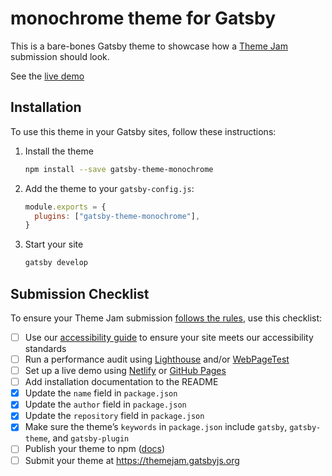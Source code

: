 # monochrome theme for Gatsby

This is a bare-bones Gatsby theme to showcase how a [Theme Jam](https://themejam.gatsbyjs.org) submission should look.

See the [live demo](https://gatsby-theme-monochrome.netlify.com)

## Installation

To use this theme in your Gatsby sites, follow these instructions:

1.  Install the theme

    ```sh
    npm install --save gatsby-theme-monochrome
    ```

2.  Add the theme to your `gatsby-config.js`:

    ```js
    module.exports = {
      plugins: ["gatsby-theme-monochrome"],
    }
    ```

3.  Start your site
    ```sh
    gatsby develop
    ```

## Submission Checklist

To ensure your Theme Jam submission [follows the rules](https://themejam.gatsbyjs.org/rules), use this checklist:

- [ ] Use our [accessibility guide][a11y] to ensure your site meets our accessibility standards
- [ ] Run a performance audit using [Lighthouse][] and/or [WebPageTest][]
- [ ] Set up a live demo using [Netlify][] or [GitHub Pages][]
- [ ] Add installation documentation to the README
- [x] Update the `name` field in `package.json`
- [x] Update the `author` field in `package.json`
- [x] Update the `repository` field in `package.json`
- [x] Make sure the theme’s `keywords` in `package.json` include `gatsby`, `gatsby-theme`, and `gatsby-plugin`
- [ ] Publish your theme to npm ([docs][npmpublish])
- [ ] Submit your theme at https://themejam.gatsbyjs.org

[a11y]: https://gatsbyjs.org/docs/making-your-site-accessible#how-to-improve-accessibility
[lighthouse]: https://developers.google.com/web/tools/lighthouse/
[axe]: https://www.deque.com/axe/
[webpagetest]: http://webpagetest.org/
[netlify]: https://netlify.com
[github pages]: https://pages.github.com/
[npmpublish]: https://docs.npmjs.com/cli/publish
